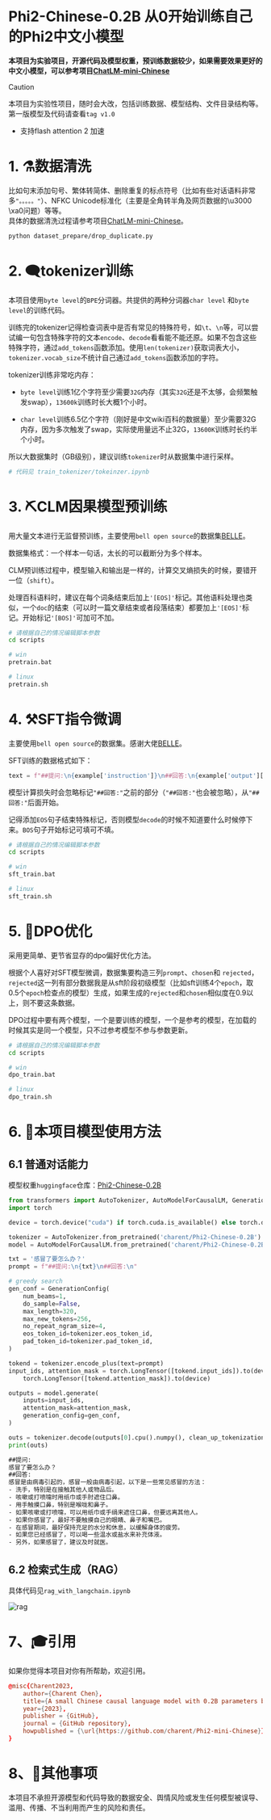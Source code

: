 # Phi2-Chinese-0.2B 从0开始训练自己的Phi2中文小模型

**本项目为实验项目，开源代码及模型权重，预训练数据较少，如果需要效果更好的中文小模型，可以参考项目[ChatLM-mini-Chinese](https://github.com/charent/ChatLM-mini-Chinese)**

> [!CAUTION]
> 本项目为实验性项目，随时会大改，包括训练数据、模型结构、文件目录结构等。
> 第一版模型及代码请查看`tag v1.0`

- 支持flash attention 2 加速

# 1. ⚗️数据清洗
比如句末添加句号、繁体转简体、删除重复的标点符号（比如有些对话语料非常多`"。。。。。"`）、NFKC Unicode标准化（主要是全角转半角及网页数据的\u3000 \xa0问题）等等。   
具体的数据清洗过程请参考项目[ChatLM-mini-Chinese](https://github.com/charent/ChatLM-mini-Chinese)。  
```bash
python dataset_prepare/drop_duplicate.py
```

# 2. 🗨️tokenizer训练 
本项目使用`byte level`的`BPE`分词器。共提供的两种分词器`char level` 和`byte level`的训练代码。  

训练完的tokenizer记得检查词表中是否有常见的特殊符号，如`\t`、`\n`等，可以尝试编一句包含特殊字符的文本`encode`、`decode`看看能不能还原。如果不包含这些特殊字符，通过`add_tokens`函数添加。使用`len(tokenizer)`获取词表大小，`tokenizer.vocab_size`不统计自己通过`add_tokens`函数添加的字符。     

tokenizer训练非常吃内存：  

- `byte level`训练1亿个字符至少需要`32G`内存（其实`32G`还是不太够，会频繁触发swap），`13600k`训练时长大概1个小时。   

- `char level`训练6.5亿个字符（刚好是中文wiki百科的数据量）至少需要32G内存，因为多次触发了swap，实际使用量远不止32G，`13600K`训练时长约半个小时。   

所以大数据集时（GB级别），建议训练`tokenizer`时从数据集中进行采样。  
```bash
# 代码见 train_tokenizer/tokeinzer.ipynb
```

# 3. ⛏️CLM因果模型预训练 

用大量文本进行无监督预训练，主要使用`bell open source`的数据集[BELLE](https://github.com/LianjiaTech/BELLE)。  

数据集格式：一个样本一句话，太长的可以截断分为多个样本。  

CLM预训练过程中，模型输入和输出是一样的，计算交叉熵损失的时候，要错开一位（`shift`）。  

处理百科语料时，建议在每个词条结束后加上`'[EOS]'`标记。其他语料处理也类似，一个`doc`的结束（可以时一篇文章结束或者段落结束）都要加上`'[EOS]'`标记。开始标记`'[BOS]'`可加可不加。
```bash
# 请根据自己的情况编辑脚本参数
cd scripts

# win
pretrain.bat

# linux
pretrain.sh
```


# 4. ⚒️SFT指令微调 

主要使用`bell open source`的数据集。感谢大佬[BELLE](https://github.com/LianjiaTech/BELLE)。  

SFT训练的数据格式如下：  
```python
text = f"##提问:\n{example['instruction']}\n##回答:\n{example['output'][EOS]"
```
模型计算损失时会忽略标记`"##回答:"`之前的部分（`"##回答:"`也会被忽略），从`"##回答:"`后面开始。

记得添加`EOS`句子结束特殊标记，否则模型`decode`的时候不知道要什么时候停下来。`BOS`句子开始标记可填可不填。
```bash
# 请根据自己的情况编辑脚本参数
cd scripts

# win
sft_train.bat

# linux
sft_train.sh
```


# 5. 📝DPO优化

采用更简单、更节省显存的dpo偏好优化方法。  

根据个人喜好对SFT模型微调，数据集要构造三列`prompt`、`chosen`和 `rejected`，`rejected`这一列有部分数据我是从sft阶段初级模型（比如sft训练4个`epoch`，取0.5个`epoch`检查点的模型）生成，如果生成的`rejected`和`chosen`相似度在0.9以上，则不要这条数据。  

DPO过程中要有两个模型，一个是要训练的模型，一个是参考的模型，在加载的时候其实是同一个模型，只不过参考模型不参与参数更新。  
```bash
# 请根据自己的情况编辑脚本参数
cd scripts

# win
dpo_train.bat

# linux
dpo_train.sh
```


# 6. 📑本项目模型使用方法
## 6.1 普通对话能力
模型权重`huggingface`仓库：[Phi2-Chinese-0.2B](https://huggingface.co/charent/Phi2-Chinese-0.2B)  
```python
from transformers import AutoTokenizer, AutoModelForCausalLM, GenerationConfig
import torch

device = torch.device("cuda") if torch.cuda.is_available() else torch.device("cpu")

tokenizer = AutoTokenizer.from_pretrained('charent/Phi2-Chinese-0.2B')
model = AutoModelForCausalLM.from_pretrained('charent/Phi2-Chinese-0.2B').to(device)

txt = '感冒了要怎么办？'
prompt = f"##提问:\n{txt}\n##回答:\n"

# greedy search
gen_conf = GenerationConfig(
    num_beams=1,
    do_sample=False,
    max_length=320,
    max_new_tokens=256,
    no_repeat_ngram_size=4,
    eos_token_id=tokenizer.eos_token_id,
    pad_token_id=tokenizer.pad_token_id,
)

tokend = tokenizer.encode_plus(text=prompt)
input_ids, attention_mask = torch.LongTensor([tokend.input_ids]).to(device), \
    torch.LongTensor([tokend.attention_mask]).to(device)

outputs = model.generate(
    inputs=input_ids,
    attention_mask=attention_mask,
    generation_config=gen_conf,
)

outs = tokenizer.decode(outputs[0].cpu().numpy(), clean_up_tokenization_spaces=True, skip_special_tokens=True,)
print(outs)

```
```txt
##提问:
感冒了要怎么办？
##回答:
感冒是由病毒引起的，感冒一般由病毒引起，以下是一些常见感冒的方法：
- 洗手，特别是在接触其他人或物品后。
- 咳嗽或打喷嚏时用纸巾或手肘遮住口鼻。
- 用手触摸口鼻，特别是喉咙和鼻子。
- 如果咳嗽或打喷嚏，可以用纸巾或手绢来遮住口鼻，但要远离其他人。
- 如果你感冒了，最好不要触摸自己的眼睛、鼻子和嘴巴。
- 在感冒期间，最好保持充足的水分和休息，以缓解身体的疲劳。
- 如果您已经感冒了，可以喝一些温水或盐水来补充体液。
- 另外，如果感冒了，建议及时就医。
```

## 6.2 检索式生成（RAG）
具体代码见`rag_with_langchain.ipynb`

![rag](./imgs/rag.png)


# 7、🎓引用
如果你觉得本项目对你有所帮助，欢迎引用。  
```conf
@misc{Charent2023,
    author={Charent Chen},
    title={A small Chinese causal language model with 0.2B parameters base on Phi2},
    year={2023},
    publisher = {GitHub},
    journal = {GitHub repository},
    howpublished = {\url{https://github.com/charent/Phi2-mini-Chinese}},
}
```

# 8、🤔其他事项
本项目不承担开源模型和代码导致的数据安全、舆情风险或发生任何模型被误导、滥用、传播、不当利用而产生的风险和责任。

